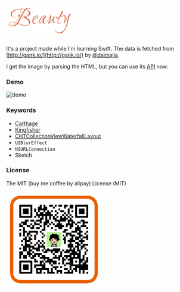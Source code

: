 # ![logo](./demos/logo.png)

It's a project made while I'm learning Swift. The data is fetched from [http://gank.io/](http://gank.io/) by [@daimajia](https://github.com/daimajia).

I get the image by parsing the HTML, but you can use its [API](http://gank.io/api) now.

### Demo

![demo](./demo/demo.png)

### Keywords

* [Carthage](https://github.com/Carthage/Carthage)
* [Kingfisher](https://github.com/onevcat/Kingfisher)
* [CHTCollectionViewWaterfallLayout](https://github.com/chiahsien/CHTCollectionViewWaterfallLayout)
* `UIBlurEffect`
* `NSURLConnection`
* Sketch

### License

The MIT (buy me coffee by alipay) License (MIT)

![alipay](./demos/alipay.png)
